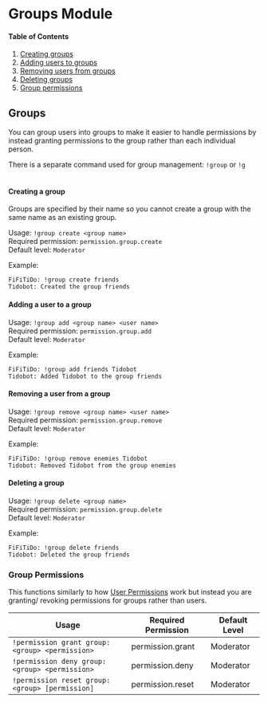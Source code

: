 # Groups Module

#### Table of Contents
1. [Creating groups](#creating-a-group)
2. [Adding users to groups](#adding-a-user-to-a-group)
3. [Removing users from groups](#removing-a-user-from-a-group)
4. [Deleting groups](#deleting-a-group)
5. [Group permissions](#group-permissions)

## Groups
You can group users into groups to make it easier to handle permissions by instead granting permissions
to the group rather than each individual person.

There is a separate command used for group management: `!group` or `!g`
<br><br>

#### Creating a group
Groups are specified by their name so you cannot create a group with the same name as an existing group.

Usage: `!group create <group name>`
<br>
Required permission: `permission.group.create`
<br>
Default level: `Moderator`

Example:
```text
FiFiTiDo: !group create friends
Tidobot: Created the group friends
```

#### Adding a user to a group
Usage: `!group add <group name> <user name>`
<br>
Required permission: `permission.group.add`
<br>
Default level: `Moderator`

Example:
```text
FiFiTiDo: !group add friends Tidobot
Tidobot: Added Tidobot to the group friends
```

#### Removing a user from a group
Usage: `!group remove <group name> <user name>`
<br>
Required permission: `permission.group.remove`
<br>
Default level: `Moderator`

Example:
```text
FiFiTiDo: !group remove enemies Tidobot
Tidobot: Removed Tidobot from the group enemies
```

#### Deleting a group
Usage: `!group delete <group name>`
<br>
Required permission: `permission.group.delete`
<br>
Default level: `Moderator`

Example:
```text
FiFiTiDo: !group delete friends
Tidobot: Deleted the group friends
```

### Group Permissions
This functions similarly to how [User Permissions](#user-permissions) work but instead you are granting/
revoking permissions for groups rather than users.

| Usage | Required Permission | Default Level |
| --- | --- | --- |
| `!permission grant group:<group> <permission>` | permission.grant | Moderator |
| `!permission deny group:<group> <permission>` | permission.deny | Moderator |
| `!permission reset group:<group> [permission]` | permission.reset | Moderator |